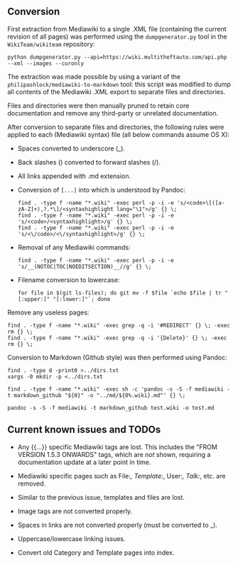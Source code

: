 ## Conversion

First extraction from Mediawiki to a single .XML file (containing the current revision of all pages) was performed using the `dumpgenerator.py` tool in the `WikiTeam/wikiteam` repository:

``` python dumpgenerator.py --api=https://wiki.multitheftauto.com/api.php --xml --images --curonly ```

The extraction was made possible by using a variant of the `philipashlock/mediawiki-to-markdown` tool: this script was modified to dump all contents of the Mediawiki .XML export to separate files and directories.

Files and directories were then manually pruned to retain core documentation and remove any third-party or unrelated documentation.

After conversion to separate files and directories, the following rules were applied to each (Mediawiki syntax) file (all below commands assume OS X):

* Spaces converted to underscore (_).
* Back slashes (\) converted to forward slashes (/).
* All links appended with .md extension.
* Conversion of <code>[...]</code> into <syntaxhighlight lang="..."></syntaxhighlight> which is understood by Pandoc:

    ```
    find . -type f -name "*.wiki" -exec perl -p -i -e 's/<code>\[([a-zA-Z]+),?.*\]/<syntaxhighlight lang="\1">/g' {} \;
    find . -type f -name "*.wiki" -exec perl -p -i -e 's/<code>/<syntaxhighlight>/g' {} \;
    find . -type f -name "*.wiki" -exec perl -p -i -e 's/<\/code>/<\/syntaxhighlight>/g' {} \;
    ```

* Removal of any Mediawiki commands:
  ```
  find . -type f -name "*.wiki" -exec perl -p -i -e 's/__(NOTOC|TOC|NOEDITSECTION)__//g' {} \;
  ```

* Filename conversion to lowercase:

  ```
  for file in $(git ls-files); do git mv -f $file `echo $file | tr "[:upper:]" "[:lower:]"`; done
  ```

Remove any useless pages:

```
find . -type f -name "*.wiki" -exec grep -q -i '#REDIRECT' {} \; -exec rm {} \;
find . -type f -name "*.wiki" -exec grep -q -i '{Delete}' {} \; -exec rm {} \;
```

Conversion to Markdown (Github style) was then performed using Pandoc:

```
find . -type d -print0 >../dirs.txt
xargs -0 mkdir -p <../dirs.txt

find . -type f -name "*.wiki" -exec sh -c 'pandoc -s -S -f mediawiki -t markdown_github "${0}" -o "../md/${0%.wiki}.md"' {} \;

pandoc -s -S -f mediawiki -t markdown_github test.wiki -o test.md
```

## Current known issues and TODOs

* Any {{...}} specific Mediawiki tags are lost. This includes the "FROM VERSION 1.5.3 ONWARDS" tags, which are _not_ shown, requiring a documentation update at a later point in time.
* Mediawiki specific pages such as File:*, Template:*, User:*, Talk:*, etc. are removed.
* Similar to the previous issue, templates and files are lost.
* Image tags are not converted properly.
* Spaces in links are not converted properly (must be converted to _).
* Uppercase/lowercase linking issues.

* Convert old Category and Template pages into index.

